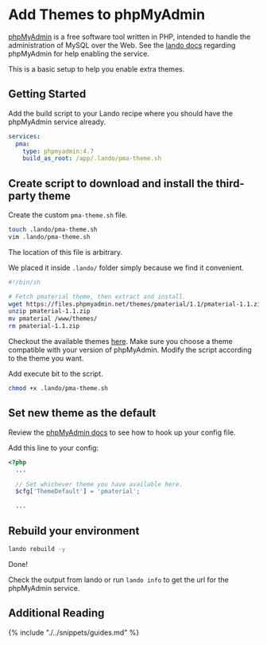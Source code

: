Add Themes to phpMyAdmin
========================

[phpMyAdmin](https://www.phpmyadmin.net/) is a free software tool written in PHP, intended to handle the administration of MySQL over the Web.
See the [lando docs](https://docs.devwithlando.io/tutorials/phpmyadmin.html) regarding phpMyAdmin for help enabling the service.

This is a basic setup to help you enable extra themes.

<!-- toc -->

Getting Started
---------------

Add the build script to your Lando recipe where you should have the phpMyAdmin service already.

```yaml
services:
  pma:
    type: phpmyadmin:4.7
    build_as_root: /app/.lando/pma-theme.sh
```

Create script to download and install the third-party theme
-----------------------------------------------------------

Create the custom `pma-theme.sh` file.

```bash
touch .lando/pma-theme.sh
vim .lando/pma-theme.sh
```

The location of this file is arbitrary.

We placed it inside `.lando/` folder simply because we find it convenient.

```bash
#!/bin/sh

# Fetch pmaterial theme, then extract and install.
wget https://files.phpmyadmin.net/themes/pmaterial/1.1/pmaterial-1.1.zip
unzip pmaterial-1.1.zip
mv pmaterial /www/themes/
rm pmaterial-1.1.zip
```

Checkout the available themes [here](https://www.phpmyadmin.net/themes/). Make sure you choose a theme compatible with your version of phpMyAdmin. Modify the script according to the theme you want.

Add execute bit to the script.

```bash
chmod +x .lando/pma-theme.sh
```

Set new theme as the default
----------------------------

Review the [phpMyAdmin docs](https://docs.devwithlando.io/tutorials/phpmyadmin.html#using-custom-phpmyadmin-config-file) to see how to hook up your config file.

Add this line to your config:

```php
<?php
  ...

  // Set whichever theme you have available here.
  $cfg['ThemeDefault'] = 'pmaterial';

  ...
```

Rebuild your environment
------------------------

```bash
lando rebuild -y
```

Done!

Check the output from lando or run `lando info` to get the url for the phpMyAdmin service.

Additional Reading
------------------

{% include "./../snippets/guides.md" %}
